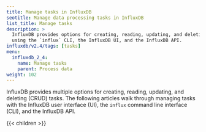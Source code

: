 ```yaml
---
title: Manage tasks in InfluxDB
seotitle: Manage data processing tasks in InfluxDB
list_title: Manage tasks
description: >
  InfluxDB provides options for creating, reading, updating, and deleting tasks
  using the `influx` CLI, the InfluxDB UI, and the InfluxDB API.
influxdb/v2.4/tags: [tasks]
menu:
  influxdb_2_4:
    name: Manage tasks
    parent: Process data
weight: 102
---
```


InfluxDB provides multiple options for creating, reading, updating, and deleting (CRUD) tasks.
The following articles walk through managing tasks with the
InfluxDB user interface (UI), the `influx` command line interface (CLI), and the InfluxDB API.

{{< children >}}
